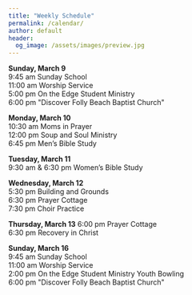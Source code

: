 ```yaml
---
title: "Weekly Schedule"
permalink: /calendar/
author: default
header:
  og_image: /assets/images/preview.jpg
---
```


<!--
**Example Day**
[10:00 am] Two Spaces At The End Of The Line ->
-->
**Sunday, March 9**   
 9:45 am Sunday School  
11:00 am Worship Service  
 5:00 pm On the Edge Student Ministry  
 6:00 pm "Discover Folly Beach Baptist Church"    

**Monday, March 10**  
10:30 am  Moms in Prayer  
12:00 pm  Soup and Soul Ministry  
 6:45 pm  Men’s Bible Study  

**Tuesday, March 11**  
 9:30 am & 6:30 pm Women’s Bible Study  

**Wednesday, March 12**  
 5:30 pm Building and Grounds  
 6:30 pm Prayer Cottage  
 7:30 pm Choir Practice

**Thursday, March 13** 
 6:00 pm Prayer Cottage  
 6:30 pm Recovery in Christ
 

**Sunday, March 16**  
 9:45 am Sunday School  
11:00 am Worship Service  
 2:00 pm On the Edge Student Ministry Youth Bowling  
 6:00 pm "Discover Folly Beach Baptist Church"

<!--

# Special Events

**Movie Night**
"The Jesus Revolution"
Sunday, June 23 at 6:00 pm
_Free admission, popcorn, and drinks_

![Jesus Revolution](/assets/images/jesus_revolution.png)

-->
